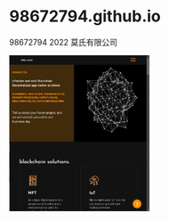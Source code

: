 # 98672794.github.io
98672794 2022 莫氏有限公司

<a href="https://98672794.github.io/abta/">
<img src="aki/abta_Sell.jpg" width="50%" height="auto" alt="ASIA BLOCKCHAIN TECHNOLOGY APPLICATION HONG KONG"/>
</a>


